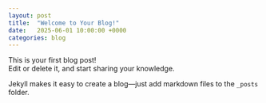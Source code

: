 ```yaml
---
layout: post
title:  "Welcome to Your Blog!"
date:   2025-06-01 10:00:00 +0000
categories: blog
---
```


This is your first blog post!  
Edit or delete it, and start sharing your knowledge.

Jekyll makes it easy to create a blog—just add markdown files to the `_posts` folder.